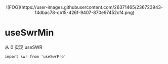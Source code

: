 <p align="center">![FOG](https://user-images.githubusercontent.com/26371465/236723943-14dbac78-cb15-426f-9407-870e97452cf4.png)</p>



# useSwrMin

从 0 实现 useSWR

```
import swr from 'useSwrPro'
```
